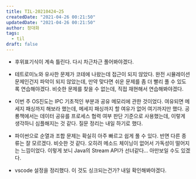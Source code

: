 ```yaml
---
title: TIL-20210424~25
createdDate: "2021-04-26 00:21:50"
updatedDate: "2021-04-26 00:21:50"
author: 정대화
tags:
  - til
draft: false
---
```


- 후위표기식이 계속 틀린다. 다시 차근차근 풀어봐야겠다.

- 테트로미노와 유사한 문제가 코테에 나왔는데 접근이 되지 않았다. 완전 시뮬레이션 문제인건지 파악이 되지 않았는데, 만약 맞다면 쉬운 문제를 좀 더 빨리 풀 수 있도록 연습해야겠다. 비슷한 문제를 찾을 수 없는데, 직접 재현해서 연습해봐야겠다.

- 이번 주 OS진도는 IPC 기초적인 부분과 공유 메모리에 관한 것이었다. 여유되면 메세지 패싱까지 해보라 했는데, 메세지 패싱까지 할 여유가 없어 여기까지만 했다. 공룡책에서는 데이터 공유를 프로세스 협력 여부 판단 기준으로 사용했는데, 이렇게 생각하니 심플해지는 것 같다. 질문 정리는 내일 하기로 했다.

- 파이썬으로 순열과 조합 문제는 확실히 아주 빠르고 쉽게 풀 수 있다. 반면 다른 종류는 잘 모르겠다. 비슷한 것 같다. 오히려 메소드 체이닝이 없어서 가독성이 떨어지는 느낌이었다. 이렇게 보니 Java의 Stream API가 선녀같다... 아만보일 수도 있겠다.

- vscode 설정을 정리했다. 이 것도 싱크되는건가? 내일 확인해봐야겠다.
